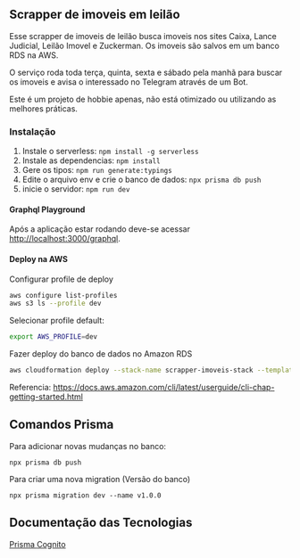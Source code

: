## Scrapper de imoveis em leilão

Esse scrapper de imoveis de leilão busca imoveis nos sites Caixa, Lance Judicial, Leilão Imovel e Zuckerman. Os imoveis são salvos em um banco RDS na AWS.

 O serviço roda toda terça, quinta, sexta e sábado pela manhã para buscar os imoveis e avisa o interessado no Telegram através de um Bot.

Este é um projeto de hobbie apenas, não está otimizado ou utilizando as melhores práticas.


### Instalação

1. Instale o serverless: `npm install -g serverless`
1. Instale as dependencias: `npm install`
2. Gere os tipos: `npm run generate:typings`
3. Edite o arquivo env e crie o banco de dados: `npx prisma db push`
4. inicie o servidor: `npm run dev`

#### Graphql Playground

Após a aplicação estar rodando deve-se acessar [http://localhost:3000/graphql](http://localhost:3000/graphql).

#### Deploy na AWS

Configurar profile de deploy
```bash
aws configure list-profiles
aws s3 ls --profile dev
```

Selecionar profile default: <br/>
```bash
export AWS_PROFILE=dev
```
Fazer deploy do banco de dados no Amazon RDS
```bash
aws cloudformation deploy --stack-name scrapper-imoveis-stack --template-file rdsdatabase.yaml
```

Referencia: https://docs.aws.amazon.com/cli/latest/userguide/cli-chap-getting-started.html

## Comandos Prisma

Para adicionar novas mudanças no banco:

```
npx prisma db push
```

Para criar uma nova migration (Versão do banco)

```
npx prisma migration dev --name v1.0.0
```

## Documentação das Tecnologias

[Prisma ](https://www.prisma.io/docs/getting-started)
[Cognito ](https://docs.aws.amazon.com/apigateway/latest/developerguide/apigateway-enable-cognito-user-pool.html)
